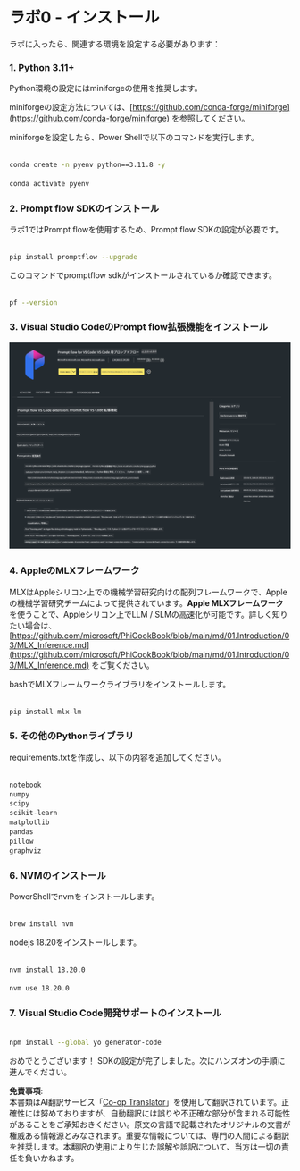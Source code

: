<!--
CO_OP_TRANSLATOR_METADATA:
{
  "original_hash": "4b16264917d9b93169745d92b8ce8c65",
  "translation_date": "2025-05-08T05:33:59+00:00",
  "source_file": "md/02.Application/02.Code/Phi3/VSCodeExt/HOL/Apple/01.Installations.md",
  "language_code": "ja"
}
-->
# **ラボ0 - インストール**

ラボに入ったら、関連する環境を設定する必要があります：


### **1. Python 3.11+**

Python環境の設定にはminiforgeの使用を推奨します。

miniforgeの設定方法については、[https://github.com/conda-forge/miniforge](https://github.com/conda-forge/miniforge) を参照してください。

miniforgeを設定したら、Power Shellで以下のコマンドを実行します。

```bash

conda create -n pyenv python==3.11.8 -y

conda activate pyenv

```


### **2. Prompt flow SDKのインストール**

ラボ1ではPrompt flowを使用するため、Prompt flow SDKの設定が必要です。

```bash

pip install promptflow --upgrade

```

このコマンドでpromptflow sdkがインストールされているか確認できます。


```bash

pf --version

```

### **3. Visual Studio CodeのPrompt flow拡張機能をインストール**

![pf](../../../../../../../../../translated_images/pf_ext.8cf76b5846e9b8562b0dd276004237b3ff3797066b9f912d39c0ae6c88b35878.ja.png)

### **4. AppleのMLXフレームワーク**

MLXはAppleシリコン上での機械学習研究向けの配列フレームワークで、Appleの機械学習研究チームによって提供されています。**Apple MLXフレームワーク**を使うことで、Appleシリコン上でLLM / SLMの高速化が可能です。詳しく知りたい場合は、[https://github.com/microsoft/PhiCookBook/blob/main/md/01.Introduction/03/MLX_Inference.md](https://github.com/microsoft/PhiCookBook/blob/main/md/01.Introduction/03/MLX_Inference.md) をご覧ください。

bashでMLXフレームワークライブラリをインストールします。


```bash

pip install mlx-lm

```



### **5. その他のPythonライブラリ**

requirements.txtを作成し、以下の内容を追加してください。

```txt

notebook
numpy 
scipy 
scikit-learn 
matplotlib 
pandas 
pillow 
graphviz

```


### **6. NVMのインストール**

PowerShellでnvmをインストールします。


```bash

brew install nvm

```

nodejs 18.20をインストールします。


```bash

nvm install 18.20.0

nvm use 18.20.0

```

### **7. Visual Studio Code開発サポートのインストール**


```bash

npm install --global yo generator-code

```

おめでとうございます！ SDKの設定が完了しました。次にハンズオンの手順に進んでください。

**免責事項**:  
本書類はAI翻訳サービス「[Co-op Translator](https://github.com/Azure/co-op-translator)」を使用して翻訳されています。正確性には努めておりますが、自動翻訳には誤りや不正確な部分が含まれる可能性があることをご承知おきください。原文の言語で記載されたオリジナルの文書が権威ある情報源とみなされます。重要な情報については、専門の人間による翻訳を推奨します。本翻訳の使用により生じた誤解や誤訳について、当方は一切の責任を負いかねます。